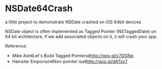 NSDate64Crash
=============

a little project to demonstrate NSDate crashed on iOS 64bit devices

NSDate object is often implemented as Tagged Pointer (NSTaggedDate) on 64 bit architecture, if we add associated objects on it, it will crash your app.

Reference:

 - Mike Ash《Let's Build Tagged Pointers》http://goo.gl/c7DGNq
 - Hamster Emporium《Non-pointer isa》http://goo.gl/dATsy7
